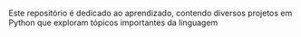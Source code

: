 Este repositório é dedicado ao aprendizado, contendo diversos projetos em Python que exploram tópicos importantes da linguagem
